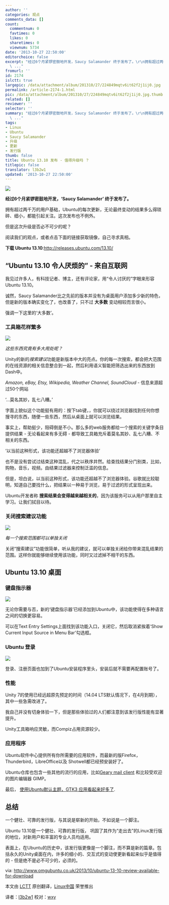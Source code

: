 ```yaml
---
author: ''
categories: 观点
comments_data: []
count:
  commentnum: 0
  favtimes: 0
  likes: 0
  sharetimes: 0
  viewnum: 5734
date: '2013-10-27 22:50:00'
editorchoice: false
excerpt: "经过6个月紧锣密鼓地开发，Saucy Salamander 终于发布了。\r\n拥有超过两千万的用户基础，Ubuntu的每次更新，无论最终变动的结果多么得琐碎、细小，都能引起关注。这次发布也不例外。\r\n但是这次升级是否必不可少的呢？\r\n
  \ ..."
fromurl: ''
id: 2174
islctt: true
largepic: /data/attachment/album/201310/27/224849mqtv6it62f2j1ij0.jpg
permalink: /article-2174-1.html
pic: /data/attachment/album/201310/27/224849mqtv6it62f2j1ij0.jpg.thumb.jpg
related: []
reviewer: ''
selector: ''
summary: "经过6个月紧锣密鼓地开发，Saucy Salamander 终于发布了。\r\n拥有超过两千万的用户基础，Ubuntu的每次更新，无论最终变动的结果多么得琐碎、细小，都能引起关注。这次发布也不例外。\r\n但是这次升级是否必不可少的呢？\r\n
  \ ..."
tags:
- Linux
- Ubuntu
- Saucy Salamander
- 升级
- 更新
- 发行版
thumb: false
title: Ubuntu 13.10 发布 - 值得升级吗 ？
titlepic: false
translator: l3b2w1
updated: '2013-10-27 22:50:00'
---
```


 ![](/data/attachment/album/201310/27/224849mqtv6it62f2j1ij0.jpg)


**经过6个月紧锣密鼓地开发，‘Saucy Salamander’ 终于发布了。**


拥有超过两千万的用户基础，Ubuntu的每次更新，无论最终变动的结果多么得琐碎、细小，都能引起关注。这次发布也不例外。


但是这次升级是否必不可少的呢？


阅读我们的观点，或者点击下面的链接获取镜像，自己寻求真相。


**下载 Ubuntu 13.10**:<http://releases.ubuntu.com/13.10/>


**“Ubuntu 13.10 令人厌烦的” - 来自互联网**
--------------------------------


我见过许多人，有科技记者、博主，还有评论家，用“令人讨厌的”字眼来形容Ubuntu 13.10。


诚然，Saucy Salamander比之先前的版本并没有为桌面用户添加多少新的特色，但是新的版本确实变化了，也改善了，只不过 **大多数** 变动相较而言很小。


强调一下这里的‘大多数’。


### **工具箱花样繁多**


![](/data/attachment/album/201310/27/224851i0shrz67w1embwwi.jpg)


*这些东西究竟有多大用处呢？*


Unity的新的*搜索建议*功能是新版本中大的亮点。你的每一次搜索，都会把大范围的在线资源的相关信息整合到一起，然后利用语义智能把筛选出来的东西放到Dash中。


*Amazon, eBay, Etsy, Wikipedia, Weather Channel, SoundCloud* - 信息来源超过50个网站


‘…莫名其妙，乱七八糟。’


字面上貌似这个功能挺有用的：按下tab键，，你就可以绕过浏览器找到任何你想搜寻的东西，随便一些东西，然后从桌面上就可以浏览结果。


事实上，帮助挺少，阻碍倒是不小。那么多的web服务都给一个搜索的关键字条目提供结果 - 无论看起来有多无碍 - 都导致工具箱充斥着莫名其妙、乱七八糟、不相关的东西。


‘以当前这种形式，该功能还超越不了浏览器体验’


也不是没有尝试过结束这种混乱，代之以秩序井然。给查找结果分门别类，比如，购物，音乐，视频。由结果过滤器来控制泛滥的信息。


但是，坦白说，以当前这种形式，该功能还超越不了浏览器体验。谷歌就比较聪明，知道自己要找什么，把结果以一种易于浏览，易于过滤的形式呈现出来。


Ubuntu开发者称 **搜索结果会变得越来越相关的**，因为该服务可以从用户那里自主学习。让我们拭目以待。


### **关闭搜索建议功能**


![](/data/attachment/album/201310/27/2248538q9eq99ojqcw8ue4.jpg)


*每一个搜索范围都可以单独关闭*


关闭“搜索建议”功能很简单，听从我的建议，就可以单独关闭给你带来混乱结果的范围。这样你就能够继续使用该功能，同时又过滤掉不相干的东西。


**Ubuntu 13.10 桌面**
-------------------


### **键盘指示器**


![](/data/attachment/album/201310/27/224855o0tvbwmq33a3nzh7.jpg)


无论你需要与否，新的‘键盘指示器’已经添加到Ubuntu中，该功能使得在多种语言之间的切换更容易。


可以在Text Entry Settings上面找到该功能入口，关闭它，然后取消紧挨着‘Show Current Input Source in Menu Bar’勾选框。


### **Ubuntu 登录**


![](/data/attachment/album/201310/27/224857zgz8nbuzl5bsodyb.png)


登录、注册页面也加到了Ubuntu安装程序里头，安装后就不需要再配置账号了。


### **性能**


Unity 7的使用已经远超原先预定的时间（14.04 LTS默认情况下，在4月到期），其中一些急需改进了。


我自己并没有切身体验一下，但是那些体验过的人们都注意到该发行版性能有显著提升。


Unity工具箱响应灵敏，而Compiz占用资源较少。


### **应用程序**


Ubuntu软件中心提供所有你所需要的应用软件，而最新的版Firefox，Thunderbird，LibreOffice以及 Shotwell都已经预安装好了。


Ubuntu仓库也包含一些其他的流行的应用，比如[Geary mail client](http://www.omgubuntu.co.uk/2013/10/geary-0-4-released-with-new-look-new-features) 和比较受欢迎的图片编辑器 GIMP。


最后， [使用Ubuntu默认主题，GTK3 应用看起来好多了](http://www.omgubuntu.co.uk/2013/08/ubuntu-themes-fix-coming-to-saucy).


**总结**
------


一个健壮、可靠的发行版，与其说是崭新的开始，不如说是一个脚注。


Ubuntu 13.10是一个健壮、可靠的发行版， 巩固了其作为“走出去”的Linux发行版的地位，对新用户和丰富的专业人员均适用。


表面上，在Ubuntu的历史中，该发行版更像是一个脚注，而不算是新的篇章。包括永久的Unity桌面在内，许多的细小的、交互式的变动使更新看起来似乎是值得的 - 但是绝不是必不可少的，必须的。


 


via: <http://www.omgubuntu.co.uk/2013/10/ubuntu-13-10-review-available-for-download>


本文由 [LCTT](https://github.com/LCTT/TranslateProject) 原创翻译，[Linux中国](http://linux.cn/) 荣誉推出


译者：[l3b2w1](https://github.com/l3b2w1) 校对：[wxy](https://github.com/wxy)